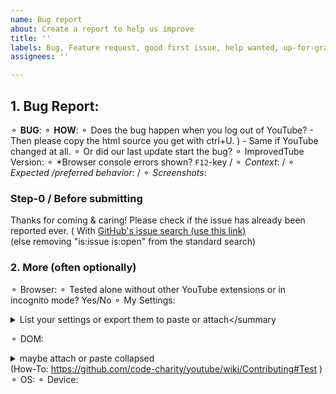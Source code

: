 ```yaml
---
name: Bug report
about: Create a report to help us improve
title: ''
labels: Bug, Feature request, good first issue, help wanted, up-for-grabs
assignees: ''

---
```


## 1. Bug Report:
 ⚬ **BUG**:   <!-- (clear/concise description) -->
 ⚬ **HOW**:   <!-- Steps to **reproduce**. (The bug might only happen with your settings or your browser?) -->
⚬ Does the bug happen when you log out of YouTube? - Then please copy the html source you get with ctrl+U. )  - Same if YouTube changed at all. 
   ⚬ Or did our last update start the bug? 
       ⚬  ImprovedTube Version: <!--  [ written at the top, in the stores & under our ⋮ icon>settings>version]   -->
 ⚬ *Browser console errors shown? `F12`-key
/  ⚬ *Context*:      <!-- (Additional context maybe)  --> 
/  ⚬ *Expected /preferred behavior*:
/  ⚬ *Screenshots*:   <!-- (maybe) -->   

### Step-0 / Before submitting
Thanks for coming & caring! Please check if the issue has already been reported ever.  ( With [GitHub's issue search (use this link)](https://github.com/ImprovedTube/ImprovedTube/issues?q=)  
(else removing "is:issue is:open" from the standard search)   <!-- 
( -  If it was posted before, you can answer/react there to give it your voice and move it up in the lists) 
( -  If the status is  "closed" (=fixed) recently, then Web Stores can be updated soon)
    ( - if  it was closed month or years ago, then it might reappeared & must be fixed again.) -->

### 2. More (often optionally) 
  <!--  &  MAYBE fill in more details to further increase our changes to solve the bug-->
 ⚬ Browser:        <!--  [e.g.  Chromium 83.0.4103.116  / Firefox / Safari / ...] -->
 ⚬ Tested alone without other YouTube extensions or in incognito mode?  Yes/No 
 ⚬ My Settings:  <details><summary>List your settings or export them to paste or attach</summary </details> 
  <!-- ImprovedTube-Extension -> Settings -> Backup & reset -> Export settings. 
                                                                 can delete/exclude YOUR BLOCKLIST if any `  -->  
 ⚬ DOM:  <details><summary>maybe attach or paste collapsed </summary> (here) </details>   (How-To:  https://github.com/code-charity/youtube/wiki/Contributing#Test )
⚬ OS:          <!--  [e.g. Linux Ubuntu 16 /  Windows 7 / Mac OSX /  iOS ]  -->
⚬ Device:    <!--  [if applicable e.g. iPhone6] -->

<!-- Many thanks & smiles !  -->

